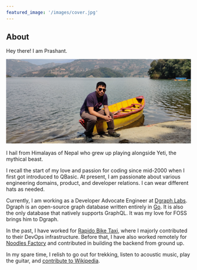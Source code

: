 ```yaml
---
featured_image: '/images/cover.jpg'
---
```


## About

Hey there! I am Prashant.

![Prashant's Photo](/images/website.jpg)

I hail from Himalayas of Nepal who grew up playing alongside Yeti,
the mythical beast.

I recall the start of my love and passion for coding since mid-2000 when
I first got introduced to QBasic. At present, I am passionate about various engineering domains,
product, and developer relations. I can wear different hats as needed.

Currently, I am working as a Developer Advocate Engineer at [Dgraph Labs](https://dgraph.io/).
Dgraph is an open-source graph database written entirely in [Go](https://golang.org/). It is also
the only database that natively supports GraphQL. It was my love for FOSS brings him to Dgraph.

In the past, I have worked for [Rapido Bike Taxi](http://rapido.bike/), where I
majorly contributed to their DevOps infrastructure. Before that, I have also worked
remotely for [Noodles Factory](https://www.noodlefactory.ai/) and contributed in
building the backend from ground up.

In my spare time, I relish to go out for trekking, listen to acoustic music, play the guitar, and
[contribute to Wikipedia](https://en.wikipedia.org/wiki/User:coolboi567).
